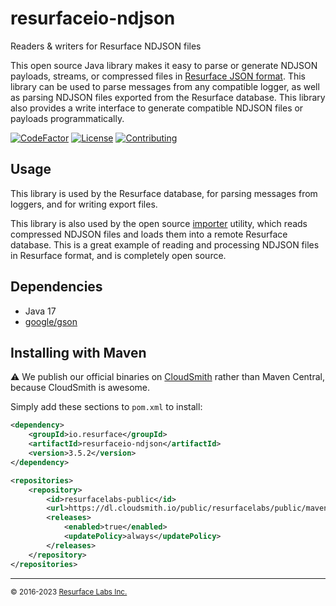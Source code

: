 # resurfaceio-ndjson
Readers &amp; writers for Resurface NDJSON files

This open source Java library makes it easy to parse or generate NDJSON payloads, streams, or compressed files in
[Resurface JSON format](https://resurface.io/json.html). This library can be used to parse messages from any
compatible logger, as well as parsing NDJSON files exported from the Resurface database. This library also
provides a write interface to generate compatible NDJSON files or payloads programmatically.

[![CodeFactor](https://www.codefactor.io/repository/github/resurfaceio/ndjson/badge)](https://www.codefactor.io/repository/github/resurfaceio/ndjson)
[![License](https://img.shields.io/github/license/resurfaceio/ndjson)](https://github.com/resurfaceio/ndjson/blob/v3.5.x/LICENSE)
[![Contributing](https://img.shields.io/badge/contributions-welcome-green.svg)](https://github.com/resurfaceio/ndjson/blob/v3.5.x/CONTRIBUTING.md)

## Usage

This library is used by the Resurface database, for parsing messages from loggers, and for writing export files.

This library is also used by the open source [importer](https://github.com/resurfaceio/importer) utility, which reads
compressed NDJSON files and loads them into a remote Resurface database. This is a great example of reading and processing
NDJSON files in Resurface format, and is completely open source.

## Dependencies

* Java 17
* [google/gson](https://github.com/google/gson)

## Installing with Maven

⚠️ We publish our official binaries on [CloudSmith](https://cloudsmith.com) rather than Maven Central,
because CloudSmith is awesome.

Simply add these sections to `pom.xml` to install:

```xml
<dependency>
    <groupId>io.resurface</groupId>
    <artifactId>resurfaceio-ndjson</artifactId>
    <version>3.5.2</version>
</dependency>
```

```xml
<repositories>
    <repository>
        <id>resurfacelabs-public</id>
        <url>https://dl.cloudsmith.io/public/resurfacelabs/public/maven/</url>
        <releases>
            <enabled>true</enabled>
            <updatePolicy>always</updatePolicy>
        </releases>
    </repository>
</repositories>
```

---
<small>&copy; 2016-2023 <a href="https://resurface.io">Resurface Labs Inc.</a></small>
